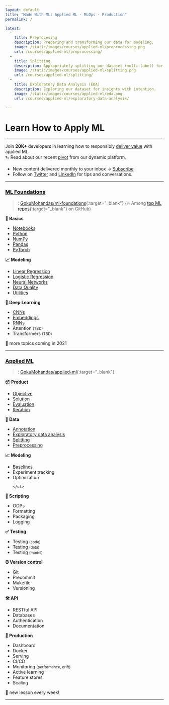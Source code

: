 ```yaml
---
layout: default
title: "Made With ML: Applied ML · MLOps · Production"
permalink: /

latest:
  -
    title: Preprocesing
    description: Preparing and transforming our data for modeling.
    image: /static/images/courses/applied-ml/preprocessing.png
    url: /courses/applied-ml/preprocessing/
  -
    title: Splitting
    description: Appropriately splitting our dataset (multi-label) for training, validation and testing.
    image: /static/images/courses/applied-ml/splitting.png
    url: /courses/applied-ml/splitting/
  -
    title: Exploratory Data Analysis (EDA)
    description: Exploring our dataset for insights with intention.
    image: /static/images/courses/applied-ml/eda.png
    url: /courses/applied-ml/exploratory-data-analysis/

---
```


<h1 class="page-title">Learn How to Apply ML</h1>
<hr class="mt-0">
<span class="post-date">Join <b>20K+</b> developers in learning how to responsibly
<a href="{% link _pages/about.md %}">deliver value</a> with applied ML.
<br>⮑ Read about our recent <a href="{% link _pages/pivot.md %}">pivot</a> from our dynamic platform.</span>

- New content delivered monthly to your inbox →
<a class="btn btn-sm btn-primary ai-btn-purple-gradient" href="{% link _pages/subscribe.md %}"><i class="fas fa-envelope mr-2"></i>Subscribe</a>
- Follow on <a href="https://twitter.com/GokuMohandas" target="_blank"><i class="fab fa-twitter ai-color-info mr-1"></i>Twitter</a> and <a href="https://www.linkedin.com/in/goku" target="_blank"><i class="fab fa-linkedin ai-color-primary mr-1"></i>LinkedIn</a> for tips and conversations.

<hr>

<h3><u><a href="{% link _courses/ml-foundations.md %}" style="color: #000;">ML Foundations</a></u></h3>

> <i class="fab fa-github ai-color-black mr-1"></i>: [GokuMohandas/ml-foundations](https://github.com/GokuMohandas/ml-foundations){:target="_blank"} (🔥 Among [top ML repos](https://github.com/topics/deep-learning){:target="_blank"} on GitHub)

<div class="row mt-4">
  <div class="col-md-4">
    <b><span class="mr-1">🔢</span> Basics</b>
    <ul>
      <li><a href="{% link _courses/ml-foundations/notebooks.md %}">Notebooks</a></li>
      <li><a href="{% link _courses/ml-foundations/python.md %}">Python</a></li>
      <li><a href="{% link _courses/ml-foundations/numpy.md %}">NumPy</a></li>
      <li><a href="{% link _courses/ml-foundations/pandas.md %}">Pandas</a></li>
      <li><a href="{% link _courses/ml-foundations/pytorch.md %}">PyTorch</a></li>
    </ul>
  </div>
  <div class="col-md-4">
    <b><span class="mr-1">📈</span> Modeling</b>
    <ul>
      <li><a href="{% link _courses/ml-foundations/linear-regression.md %}">Linear Regression</a></li>
      <li><a href="{% link _courses/ml-foundations/logistic-regression.md %}">Logistic Regression</a></li>
      <li><a href="{% link _courses/ml-foundations/neural-networks.md %}">Neural Networks</a></li>
      <li><a href="{% link _courses/ml-foundations/data-quality.md %}">Data Quality</a></li>
      <li><a href="{% link _courses/ml-foundations/utilities.md %}">Utilities</a></li>
    </ul>
  </div>
  <div class="col-md-4">
    <b><span class="mr-1">🤖</span> Deep Learning</b>
    <ul>
      <li><a href="{% link _courses/ml-foundations/convolutional-neural-networks.md %}">CNNs</a></li>
      <li><a href="{% link _courses/ml-foundations/embeddings.md %}">Embeddings</a></li>
      <li><a href="{% link _courses/ml-foundations/recurrent-neural-networks.md %}">RNNs</a></li>
      <li>Attention <small>(TBD)</small></li>
      <li>Transformers <small>(TBD)</small></li>
    </ul>
  </div>
</div>

<span class="ml-1 mr-1"> 📆 </span> more topics coming in 2021

<hr>

<h3><u><a href="{% link _courses/applied-ml.md %}" style="color: #000;">Applied ML</a></u></h3>

> <i class="fab fa-github ai-color-black mr-1"></i>: [GokuMohandas/applied-ml](https://github.com/GokuMohandas/applied-ml){:target="_blank"}

<div class="row mt-4">
  <div class="col-md-4">
    <b><span class="mr-1">📦</span> Product</b>
    <ul>
      <li><a href="{% link _courses/applied-ml/objective.md %}">Objective</a></li>
      <li><a href="{% link _courses/applied-ml/solution.md %}">Solution</a></li>
      <li><a href="{% link _courses/applied-ml/evaluation.md %}">Evaluation</a></li>
      <li><a href="{% link _courses/applied-ml/iteration.md %}">Iteration</a></li>
    </ul>
    <b><span class="mr-1">🔢</span> Data</b>
    <ul>
      <li><a href="{% link _courses/applied-ml/annotation.md %}">Annotation</a></li>
      <li><a href="{% link _courses/applied-ml/exploratory-data-analysis.md %}">Exploratory data analysis</a></li>
      <li><a href="{% link _courses/applied-ml/splitting.md %}">Splitting</a></li>
      <li><a href="{% link _courses/applied-ml/preprocessing.md %}">Preprocessing</a></li>
    </ul>
    <b><span class="mr-1">📈</span> Modeling</b>
    <ul>
      <li><a href="{% link _courses/applied-ml/baselines.md %}">Baselines</a></li>
      <li>Experiment tracking</li>
      <li>Optimization</li>

    </ul>
  </div>
  <div class="col-md-4">
    <b><span class="mr-1">📝</span> Scripting</b>
    <ul>
      <li>OOPs</li>
      <li>Formatting</li>
      <li>Packaging</li>
      <li>Logging</li>
    </ul>
    <b><span class="mr-1">✅</span> Testing</b>
    <ul>
      <li>Testing <small>(code)</small></li>
      <li>Testing <small>(data)</small></li>
      <li>Testing <small>(model)</small></li>
    </ul>
    <b><span class="mr-1">⏰</span> Version control</b>
    <ul>
      <li>Git</li>
      <li>Precommit</li>
      <li>Makefile</li>
      <li>Versioning</li>
    </ul>
  </div>
  <div class="col-md-4">
    <b><span class="mr-1">🛠</span> API</b>
    <ul>
      <li>RESTful API</li>
      <li>Databases</li>
      <li>Authentication</li>
      <li>Documentation</li>
    </ul>
    <b><span class="mr-1">🚀</span> Production</b>
    <ul>
      <li>Dashboard</li>
      <li>Docker</li>
      <li>Serving</li>
      <li>CI/CD</li>
      <li>Monitoring <small>(performance, drift)</small></li>
      <li>Active learning</li>
      <li>Feature stores</li>
      <li>Scaling</li>
    </ul>
  </div>
</div>

<span class="ml-1 mr-1"> 📆 </span> new lesson every week!

<hr>

<!-- <h2 class="page-title mb-4">Latest</h2>
<div class="card-deck">
  {% for item in page.latest %}
    <div class="card ai-card">
      <a href="{{ item.url | absolute_url }}">
        <img class="card-img-top" src="{{ item.image }}" alt="Card image cap">
      </a>
      <div class="card-body">
        <a href="{{ item.url | absolute_url }}">
          <h5 class="card-title mb-2" style="font-size: 0.95rem;">{{ item.title }}</h5>
        </a>
        <p class="card-text" style="font-size: 0.85rem !important;">{{ item.description }}</p>
      </div>
    </div>
  {% endfor %}
</div>

<hr>

{% assign courses_page = site.courses | where:"title", "Courses" | first %}
<h2 class="page-title mb-4">{{ courses_page.title }}</h2>
{{ courses_page.content }} -->

